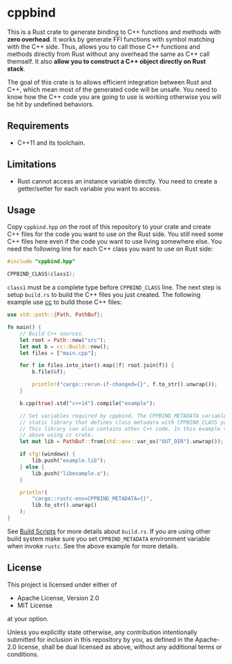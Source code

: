 # cppbind

This is a Rust crate to generate binding to C++ functions and methods with **zero overhead**. It works by generate FFI functions with symbol matching with the C++ side. Thus, allows you to call those C++ functions and methods directly from Rust without any overhead the same as C++ call themself. It also **allow you to construct a C++ object directly on Rust stack**.

The goal of this crate is to allows efficient integration between Rust and C++, which mean most of the generated code will be unsafe. You need to know how the C++ code you are going to use is working otherwise you will be hit by undefined behaviors.

## Requirements

- C++11 and its toolchain.

## Limitations

- Rust cannot access an instance variable directly. You need to create a getter/setter for each variable you want to access.

## Usage

Copy `cppbind.hpp` on the root of this repository to your crate and create C++ files for the code you want to use on the Rust side. You still need some C++ files here even if the code you want to use living somewhere else. You need the following line for each C++ class you want to use on Rust side:

```cpp
#include "cppbind.hpp"

CPPBIND_CLASS(class1);
```

`class1` must be a complete type before `CPPBIND_CLASS` line. The next step is setup `build.rs` to build the C++ files you just created. The following example use [cc](https://crates.io/crates/cc) to build those C++ files:

```rust
use std::path::{Path, PathBuf};

fn main() {
    // Build C++ sources.
    let root = Path::new("src");
    let mut b = cc::Build::new();
    let files = ["main.cpp"];

    for f in files.into_iter().map(|f| root.join(f)) {
        b.file(&f);

        println!("cargo::rerun-if-changed={}", f.to_str().unwrap());
    }

    b.cpp(true).std("c++14").compile("example");

    // Set variables required by cppbind. The CPPBIND_METADATA variable need to be a path to a
    // static library that defines class metadata with CPPBIND_CLASS you want to use on Rust side.
    // This library can also contains other C++ code. In this example this library was built on the
    // above using cc crate.
    let mut lib = PathBuf::from(std::env::var_os("OUT_DIR").unwrap());

    if cfg!(windows) {
        lib.push("example.lib");
    } else {
        lib.push("libexample.a");
    }

    println!(
        "cargo::rustc-env=CPPBIND_METADATA={}",
        lib.to_str().unwrap()
    );
}
```

See [Build Scripts](https://doc.rust-lang.org/cargo/reference/build-scripts.html) for more details about `build.rs`. If you are using other build system make sure you set `CPPBIND_METADATA` environment variable when invoke `rustc`. See the above example for more details.

## License

This project is licensed under either of

- Apache License, Version 2.0
- MIT License

at your option.

Unless you explicitly state otherwise, any contribution intentionally submitted for inclusion in this repository by you, as defined in the Apache-2.0 license, shall be dual licensed as above, without any additional terms or conditions.
